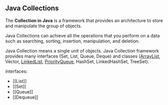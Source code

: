 ## Java Collections
The **Collection in Java** is a framework that provides an architecture to store and manipulate the group of objects.

Java Collections can achieve all the operations that you perform on a data such as searching, sorting, insertion, manipulation, and deletion.


Java Collection means a single unit of objects. Java Collection framework provides many interfaces (Set, List, Queue, Deque) and classes ([ArrayList](https://www.javatpoint.com/java-arraylist), Vector, [LinkedList](https://www.javatpoint.com/java-linkedlist), [PriorityQueue](https://www.javatpoint.com/java-priorityqueue), HashSet, LinkedHashSet, TreeSet).

interfaces:
- [[List]]
- [[Set]]
- [[Queue]]
- [[Dequeue]]


